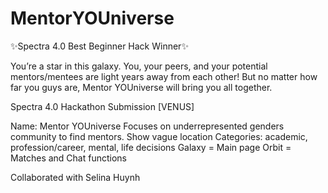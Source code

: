 # MentorYOUniverse
✨Spectra 4.0 Best Beginner Hack Winner✨

You’re a star in this galaxy. You, your peers, and your potential mentors/mentees are light years away from each other! But no matter how far you guys are, Mentor YOUniverse will bring you all together.

Spectra 4.0 Hackathon Submission [VENUS]

Name: Mentor YOUniverse
Focuses on underrepresented genders community to find mentors.
Show vague location
Categories: academic, profession/career, mental, life decisions
Galaxy = Main page
Orbit = Matches and Chat functions


Collaborated with Selina Huynh
